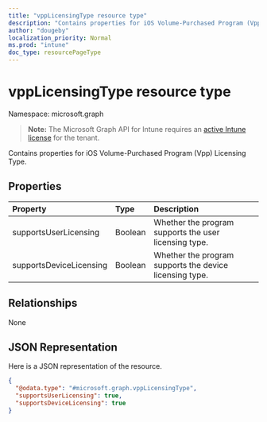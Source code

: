 ```yaml
---
title: "vppLicensingType resource type"
description: "Contains properties for iOS Volume-Purchased Program (Vpp) Licensing Type."
author: "dougeby"
localization_priority: Normal
ms.prod: "intune"
doc_type: resourcePageType
---
```


# vppLicensingType resource type

Namespace: microsoft.graph

> **Note:** The Microsoft Graph API for Intune requires an [active Intune license](https://go.microsoft.com/fwlink/?linkid=839381) for the tenant.

Contains properties for iOS Volume-Purchased Program (Vpp) Licensing Type.

## Properties
|Property|Type|Description|
|:---|:---|:---|
|supportsUserLicensing|Boolean|Whether the program supports the user licensing type.|
|supportsDeviceLicensing|Boolean|Whether the program supports the device licensing type.|

## Relationships
None

## JSON Representation
Here is a JSON representation of the resource.
<!-- {
  "blockType": "resource",
  "@odata.type": "microsoft.graph.vppLicensingType"
}
-->
``` json
{
  "@odata.type": "#microsoft.graph.vppLicensingType",
  "supportsUserLicensing": true,
  "supportsDeviceLicensing": true
}
```









